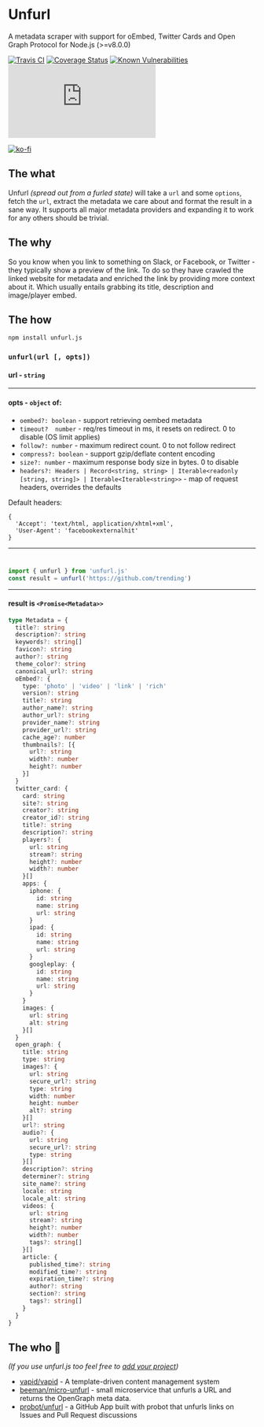 # Unfurl

A metadata scraper with support for oEmbed, Twitter Cards and Open Graph Protocol for Node.js (>=v8.0.0)

[![Travis CI](https://img.shields.io/travis/jacktuck/unfurl?style=flat-square)](https://travis-ci.org/jacktuck/unfurl)
[![Coverage Status](https://img.shields.io/coveralls/jacktuck/unfurl?style=flat-square)](https://coveralls.io/github/jacktuck/unfurl?branch=master)
[![Known Vulnerabilities](https://snyk.io/test/github/jacktuck/unfurl/badge.svg?style=flat-square)](https://snyk.io/test/github/jacktuck/unfurl)
[![npm](https://img.shields.io/npm/v/unfurl.js?style=flat-square)](https://www.npmjs.com/package/unfurl.js)


[![ko-fi](https://ko-fi.com/img/githubbutton_sm.svg)](https://ko-fi.com/jacktuck)

## The what
Unfurl _(spread out from a furled state)_ will take a `url` and some `options`, fetch the `url`, extract the metadata we care about and format the result in a sane way. It supports all major metadata providers and expanding it to work for any others should be trivial.

## The why
So you know when you link to something on Slack, or Facebook, or Twitter - they typically show a preview of the link. To do so they have crawled the linked website for metadata and enriched the link by providing more context about it. Which usually entails grabbing its title, description and image/player embed.

## The how
```bash
npm install unfurl.js
```

### `unfurl(url [, opts])`
#### url - `string`
---
#### opts - `object` of:
-  `oembed?: boolean` - support retrieving oembed metadata
-  `timeout?  number` - req/res timeout in ms, it resets on redirect. 0 to disable (OS limit applies)
-  `follow?: number` - maximum redirect count. 0 to not follow redirect
-  `compress?: boolean` - support gzip/deflate content encoding
-  `size?: number` - maximum response body size in bytes. 0 to disable
-  `headers?: Headers | Record<string, string> | Iterable<readonly [string, string]> | Iterable<Iterable<string>>` - map of request headers, overrides the defaults

Default headers:
```
{
  'Accept': 'text/html, application/xhtml+xml',
  'User-Agent': 'facebookexternalhit'
}
```
---
#
```typescript
import { unfurl } from 'unfurl.js'
const result = unfurl('https://github.com/trending')
```
---
#### result is `<Promise<Metadata>>`
```typescript
type Metadata = {
  title?: string
  description?: string
  keywords?: string[]
  favicon?: string
  author?: string
  theme_color?: string
  canonical_url?: string
  oEmbed?: {
    type: 'photo' | 'video' | 'link' | 'rich'
    version?: string
    title?: string
    author_name?: string
    author_url?: string
    provider_name?: string
    provider_url?: string
    cache_age?: number
    thumbnails?: [{
      url?: string
      width?: number
      height?: number
    }]
  }
  twitter_card: {
    card: string
    site?: string
    creator?: string
    creator_id?: string
    title?: string
    description?: string
    players?: {
      url: string
      stream?: string
      height?: number
      width?: number
    }[]
    apps: {
      iphone: {
        id: string
        name: string
        url: string
      }
      ipad: {
        id: string
        name: string
        url: string
      }
      googleplay: {
        id: string
        name: string
        url: string
      }
    }
    images: {
      url: string
      alt: string
    }[]
  }
  open_graph: {
    title: string
    type: string
    images?: {
      url: string
      secure_url?: string
      type: string
      width: number
      height: number
      alt?: string
    }[]
    url?: string
    audio?: {
      url: string
      secure_url?: string
      type: string
    }[]
    description?: string
    determiner?: string
    site_name?: string
    locale: string
    locale_alt: string
    videos: {
      url: string
      stream?: string
      height?: number
      width?: number
      tags?: string[]
    }[]
    article: {
      published_time?: string
      modified_time?: string
      expiration_time?: string
      author?: string
      section?: string
      tags?: string[]
    }
  }
}
```

## The who 💖
_(If you use unfurl.js too feel free to [add your project](https://github.com/jacktuck/unfurl/edit/master/README.md))_
- [vapid/vapid](https://github.com/vapid/vapid) - A template-driven content management system
- [beeman/micro-unfurl](https://github.com/beeman/micro-unfurl) - small microservice that unfurls a URL and returns the OpenGraph meta data.
- [probot/unfurl](https://github.com/probot/unfurl) - a GitHub App built with probot that unfurls links on Issues and Pull Request discussions



